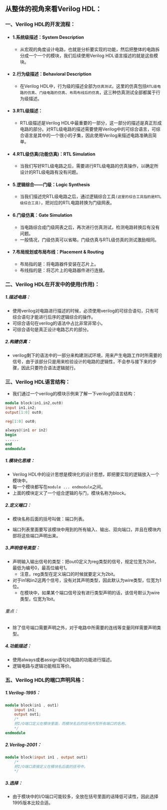 ## 从整体的视角来看Verilog HDL：

### 一、Verilog HDL的开发流程：

- #### 1.系统级描述：System Description

  - 从宏观的角度设计电路，也就是分析要实现的功能，然后把整体的电路拆分成一个一个的模块，我们后续使用Verilog HDL语言描述的就是这些模块。

- #### 2.行为级描述：Behavioral Description

  - 在Verilog HDL中，行为级的描述全部为``仿真测试``，这里的仿真包括``RTL级电路的仿真``、``门级电路的仿真``、``布局布线后的仿真``，这三种仿真测试全部都属于行为级描述。

- #### 3.RTL级描述：

  - RTL级描述是Verilog HDL中最重要的一部分，这一部分的描述是真正形成电路的部分。对RTL级电路的描述需要使用Verilog中的可综合语言，可综合语言是其中的一个很小的子集，因此使用Verilog来描述电路准确且简单。

- #### 4.RTL级仿真(功能仿真)：RTL Simulation

  - 当我们写好RTL级电路之后，需要进行RTL级电路的仿真操作，以确定所设计的RTL级电路有没有问题。

- #### 5.逻辑综合——门级：Logic Synthesis

  - 当我们描述完RTL级电路之后，通过逻辑综合工具``(这里的综合工具指的是RTL级综合工具)``，把对应的RTL电路转换为门级网表。

- #### 6.门级仿真：Gate Simulation

  - 当电路综合成门级网表之后，再次进行仿真测试，检测电路转换后有没有问题。
  - 一般情况，门级仿真可以省略，门级仿真与RTL级仿真的测试激励相同。

- #### 7.布局规划或布局布线：Placement & Routing

  - 布局指的是：将电路器件安装在芯片上。
  - 布线指的是：将芯片上的电路器件进行连接。

### 二、Verilog HDL在开发中的使用(作用)：
##### 1.描述电路：
- 使用verilog对电路进行描述的时候，必须使用verilog的可综合语句，只有可综合语句才能进行后序的逻辑综合的操作。
- 可综合语句在verilog的语法中占比非常非常小。
- 可综合语句是真正设计电路芯片的部分。
##### 2.构建仿真：
- verilog剩下的语法中的一部分来构建测试环境，用来产生电路工作时所需要的信号，由于该部分只是用来检验设计的电路的逻辑性，不会参与接下来的步骤，因此只要符合语法逻辑就行。
### 三、Verilog HDL语言结构：
- 我们通过一个verilog的模块示例来了解一下verilog的语言结构：
```verilog
module block(in1,in2,out0)
input in1,in2;
output[1:0] out0;

reg[1:0] out0;

always@(in1 or in2)
begin
......
end
endmodule
```
##### 1.模块化思维：
- Verilog HDL中的设计思想是模块化的设计思想，即把要实现的逻辑放入一个模块中。
- 每一个模块都写在``module ... endmodule``之间。
- 上面的模块定义了一个组合逻辑的与门，模块名称为block。
##### 2.定义端口：

- 模块名称后面的括号叫做：端口列表。

- 端口列表里面要写该模块中用到的所有输入、输出、双向端口，并且在模块内部将这些端口声明出来。
##### 3.声明信号类型：
- 声明输入输出信号的类型：把out0定义为reg类型的信号，规定位宽为2bit，最低为编号0，最高位编号1。
  - 注意，reg类型在定义端口的时候就要定义为2bit。
- 对于in1和in2这两个信号，没有对其声明类型，因此默认为wire类型，位宽为1位。
  - 在模块中，如果某个端口信号没有进行类型声明的话，该信号默认为wire类型，位宽为1bit。
###### 重点：
- 除了信号端口需要声明之外，对于电路中所需要的连线等变量同样需要声明类型。
##### 4.功能描述：
- 使用always或者assign语句对电路的功能进行描述。
- 逻辑电路与逻辑功能相互等价。
### 五、Verilog HDL的端口声明风格：
##### 1.Verilog-1995：
```verilog
module block(in1 , out1)
	input in1;
	output out1;
	/*
	把I/O端口定义在模块里面，而模块名后的括号内写所有端口的名称。
	*/
endmodule
```
##### 2.Verilog-2001：
```verilog
module block(input in1 , output out1)
	/*
	把I/O端口直接定义在模块名后面的括号中。
	*/
```
##### 3.选择：
- 由于模块中的I/O端口可能较多，全放在括号里面的话降低可读性，因此选择1995版本比较合适。